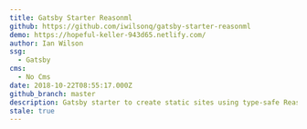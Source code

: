```yaml
---
title: Gatsby Starter Reasonml
github: https://github.com/iwilsonq/gatsby-starter-reasonml
demo: https://hopeful-keller-943d65.netlify.com/
author: Ian Wilson
ssg:
  - Gatsby
cms:
  - No Cms
date: 2018-10-22T08:55:17.000Z
github_branch: master
description: Gatsby starter to create static sites using type-safe ReasonML
stale: true
---
```

